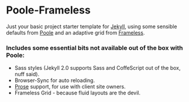 # Poole-Frameless

Just your basic project starter template for [Jekyll](#), using some sensible defaults from [Poole](#) and an adaptive grid from [Frameless](#).

### Includes some essential bits not available out of the box with Poole:

* Sass styles (Jekyll 2.0 supports Sass and CoffeScript out of the box, nuff said).
* Browser-Sync for auto reloading.
* [Prose](http://prose.io) support, for use with client site owners.
* Frameless Grid - because fluid layouts are the devil.
